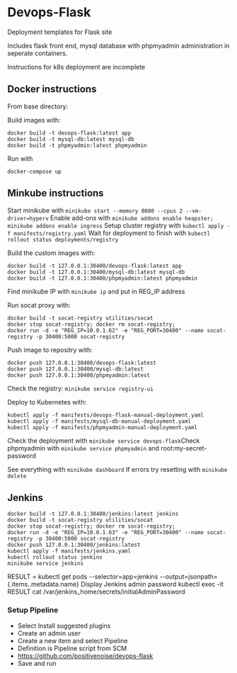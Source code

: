 # Devops-Flask

Deployment templates for Flask site

Includes flask front end, mysql database with phpmyadmin administration in seperate containers.

Instructions for k8s deployment are incomplete

## Docker instructions

From base directory:

Build images with:
```
docker build -t devops-flask:latest app
docker build -t mysql-db:latest mysql-db
docker build -t phpmyadmin:latest phpmyadmin
```
Run with
```
docker-compose up
```
## Minkube instructions

Start minikube with `minikube start --memory 8000 --cpus 2 --vm-driver=hyperv`
Enable add-ons with `minikube addons enable heapster; minikube addons enable ingress`
Setup cluster registry with `kubectl apply -f manifests/registry.yaml`
Wait for deployment to finish with `kubectl rollout status deployments/registry`

Build the custom images with:
```
docker build -t 127.0.0.1:30400/devops-flask:latest app
docker build -t 127.0.0.1:30400/mysql-db:latest mysql-db
docker build -t 127.0.0.1:30400/phpmyadmin:latest phpmyadmin
```
Find minikube IP with `minikube ip` and put in REG_IP address

Run socat proxy with:
```
docker build -t socat-registry utilities/socat
docker stop socat-registry; docker rm socat-registry; 
docker run -d -e "REG_IP=10.0.1.62" -e "REG_PORT=30400" --name socat-registry -p 30400:5000 socat-registry
```
Push image to repositry with:
```
docker push 127.0.0.1:30400/devops-flask:latest
docker push 127.0.0.1:30400/mysql-db:latest
docker push 127.0.0.1:30400/phpmyadmin:latest
```

Check the registry: `minikube service registry-ui​​`

Deploy to Kubernetes with: 
```
kubectl apply -f manifests/devops-flask-manual-deployment.yaml
kubectl apply -f manifests/mysql-db-manual-deployment.yaml
kubectl apply -f manifests/phpmyadmin-manual-deployment.yaml
```
Check the deployment with `minikube service devops-flask​​`
Check phpmyadmin with `minikube service phpmyadmin​​` and root:my-secret-password

See everything with `minikube dashboard`
If errors try resetting with `minikube delete`

## Jenkins

```
docker build -t 127.0.0.1:30400/jenkins:latest jenkins
docker build -t socat-registry utilities/socat
docker stop socat-registry; docker rm socat-registry; 
docker run -d -e "REG_IP=10.0.1.63" -e "REG_PORT=30400" --name socat-registry -p 30400:5000 socat-registry
docker push 127.0.0.1:30400/jenkins:latest
kubectl apply -f manifests/jenkins.yaml
kubectl rollout status jenkins
minikube service jenkins
```

RESULT = kubectl get pods --selector=app=jenkins --output=jsonpath={.items..metadata.name}
Display Jenkins admin password kubectl exec -it RESULT cat /var/jenkins_home/secrets/initialAdminPassword

### Setup Pipeline

* Select Install suggested plugins
* Create an admin user
* Create a new item and select Pipeline
* Definition is Pipeline script from SCM
* https://github.com/positivenoise/devops-flask
* Save and run
